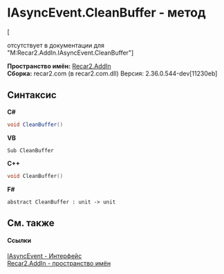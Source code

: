# IAsyncEvent.CleanBuffer - метод
 

\[<summary> отсутствует в документации для "M:Recar2.AddIn.IAsyncEvent.CleanBuffer"\]

**Пространство имён:**&nbsp;<a href="96a2666c-3296-a881-fb0f-9d8f97e17c76">Recar2.AddIn</a><br />**Сборка:**&nbsp;recar2.com (в recar2.com.dll) Версия: 2.36.0.544-dev[11230eb]

## Синтаксис

**C#**<br />
``` C#
void CleanBuffer()
```

**VB**<br />
``` VB
Sub CleanBuffer
```

**C++**<br />
``` C++
void CleanBuffer()
```

**F#**<br />
``` F#
abstract CleanBuffer : unit -> unit 

```


## См. также


#### Ссылки
<a href="6e0a93bb-8e0c-5314-3c8e-1ca99f0e1d6d">IAsyncEvent - Интерфейс</a><br /><a href="96a2666c-3296-a881-fb0f-9d8f97e17c76">Recar2.AddIn - пространство имён</a><br />